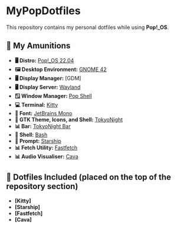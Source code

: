 # MyPopDotfiles

This repository contains my personal dotfiles while using **Pop!_OS**.

## 🎯 My Amunitions

- **🖥️ Distro:** [Pop!_OS 22.04](https://pop.system76.com/)  
- **🖼️ Desktop Environment:** [GNOME 42](https://www.gnome.org/)
- **🖥️ Display Manager:** [GDM]
- **🖥️ Display Server:** [Wayland](https://wayland.freedesktop.org/)
- **🪟 Window Manager:** [Pop Shell](https://github.com/pop-os/shell)  
- **💻 Terminal:** [Kitty](https://sw.kovidgoyal.net/kitty/)  
- **🔡 Font:** [JetBrains Mono](https://www.jetbrains.com/lp/mono/)  
- **🎨 GTK Theme, Icons, and Shell:** [TokyoNight](https://github.com/gh0stzk/dotfiles/tree/main/themes/TokyoNight)  
- **📊 Bar:** [TokyoNight Bar](https://github.com/gh0stzk/dotfiles/tree/main/themes/TokyoNight)  
- **🐚 Shell:** [Bash](https://www.gnu.org/software/bash/)  
- **🚀 Prompt:** [Starship](https://starship.rs/)  
- **📊 Fetch Utility:** [Fastfetch](https://github.com/fastfetch-cli/fastfetch)
- **📊 Audio Visualiser:** [Cava](https://github.com/karlstav/cava)

## 📂 Dotfiles Included (placed on the top of the repository section)

- **[Kitty]**
- **[Starship]**
- **[Fastfetch]**  
- **[Cava]**

